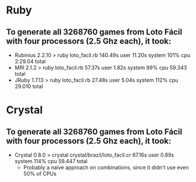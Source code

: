 # Ruby

## To generate all 3268760 games from Loto Fácil with four processors (2.5 Ghz each), it took:

* Rubinius 2.2.10 > ruby loto_facil.rb  140.49s user 11.20s system 101% cpu 2:29.04 total
* MRI 2.1.2       > ruby loto_facil.rb  57.37s user 1.82s system 99% cpu 59.343 total
* JRuby 1.7.13    > ruby loto_facil.rb  27.48s user 5.04s system 112% cpu 29.010 total

# Crystal

## To generate all 3268760 games from Loto Fácil with four processors (2.5 Ghz each), it took:

* Crystal 0.8.0 > crystal crystal/brazil/loto_facil.cr  67.16s user 0.89s system 114% cpu 59.447 total
    * Probably a naive approach on combinations, since it didn't use even 50% of CPUs
